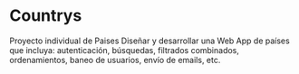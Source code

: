 # Countrys
Proyecto individual de Paises
Diseñar y desarrollar una Web App de países que incluya: autenticación, búsquedas, filtrados combinados, ordenamientos, baneo de usuarios, envío de emails, etc. 

